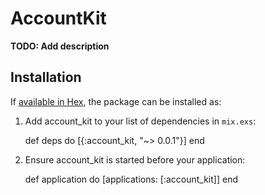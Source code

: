 # AccountKit

**TODO: Add description**

## Installation

If [available in Hex](https://hex.pm/docs/publish), the package can be installed as:

  1. Add account_kit to your list of dependencies in `mix.exs`:

        def deps do
          [{:account_kit, "~> 0.0.1"}]
        end

  2. Ensure account_kit is started before your application:

        def application do
          [applications: [:account_kit]]
        end

